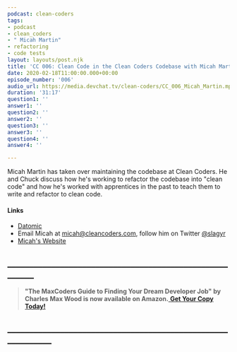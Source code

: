 ```yaml
---
podcast: clean-coders
tags:
- podcast
- clean_coders
- " Micah Martin"
- refactoring
- code tests
layout: layouts/post.njk
title: 'CC 006: Clean Code in the Clean Coders Codebase with Micah Martin'
date: 2020-02-18T11:00:00.000+00:00
episode_number: '006'
audio_url: https://media.devchat.tv/clean-coders/CC_006_Micah_Martin.mp3
duration: '31:17'
question1: ''
answer1: ''
question2: ''
answer2: ''
question3: ''
answer3: ''
question4: ''
answer4: ''

---
```

Micah Martin has taken over maintaining the codebase at Clean Coders. He and Chuck discuss how he's working to refactor the codebase into "clean code" and how he's worked with apprentices in the past to teach them to write and refactor to clean code.

#### **Links**

* [Datomic](https://www.datomic.com/ "Datomic")
* Email Micah at micah@cleancoders.com, follow him on Twitter [@slagyr](https://twitter.com/slagyr)
* [Micah's Website](http://micahmartin.com/ "Micah's Website")

## **________________________________________________________**

> **"The MaxCoders Guide to Finding Your Dream Developer Job" by Charles Max Wood is now available on Amazon.**[ **Get Your Copy Today!**](https://www.amazon.com/gp/product/B081MBL5C9/ref=as_li_ss_tl?ie=UTF8&linkCode=sl1&tag=devchattv-20&linkId=9d61363241636e2546ef46abba198746&language=en_US)

## **____________________________________________________________**